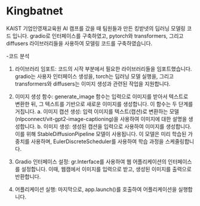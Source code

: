 # Kingbatnet
KAIST 기업인영재교육원 AI 캠프를 갔을 때 팀원들과 만든 킹받넷의 딥러닝 모델링 코드 입니다. gradio로 인터페이스를 구축하였고, pytorch와 transformers, 그리고 diffusers 라이브러리들을 사용하여 모델링 코드를 구축하였습니다.


-코드 분석

1. 라이브러리 임포트: 코드의 시작 부분에서 필요한 라이브러리들을 임포트했습니다. gradio는 사용자 인터페이스 생성을, torch는 딥러닝 모델 실행을, 그리고 transformers와 diffusers는 이미지 생성과 관련된 작업을 지원합니다.

2. 이미지 생성 함수: generate_image 함수는 입력으로 이미지를 받아서 텍스트로 변환한 뒤, 그 텍스트를 기반으로 새로운 이미지를 생성합니다. 이 함수는 두 단계를 거칩니다.
a. 이미지 캡션 생성: 입력 이미지를 텍스트(캡션)로 변환하는 모델(nlpconnect/vit-gpt2-image-captioning)을 사용하여 이미지에 대한 설명을 생성합니다.
b. 이미지 생성: 생성된 캡션을 입력으로 사용하여 이미지를 생성합니다. 이를 위해 StableDiffusionPipeline 모델이 사용됩니다. 이 모델은 미리 학습된 가중치를 사용하며, EulerDiscreteScheduler를 사용하여 학습 과정을 스케줄링합니다.

3. Gradio 인터페이스 설정: gr.Interface를 사용하여 웹 어플리케이션의 인터페이스를 설정합니다. 이때, 웹캠에서 이미지를 입력으로 받고, 생성된 이미지를 출력으로 반환합니다.

4. 어플리케이션 실행: 마지막으로, app.launch()를 호출하여 어플리케이션을 실행합니다.
